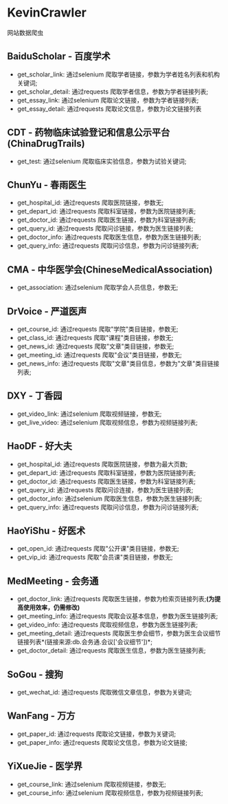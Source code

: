 # KevinCrawler
网站数据爬虫
## BaiduScholar - 百度学术
- get_scholar_link: 通过selenium 爬取学者链接，参数为学者姓名列表和机构关键词;
- get_scholar_detail: 通过requests 爬取学者信息，参数为学者链接列表;
- get_essay_link: 通过selenium 爬取论文链接，参数为学者链接列表;
- get_essay_detail: 通过requests 爬取论文信息，参数为论文链接列表
## CDT - 药物临床试验登记和信息公示平台(ChinaDrugTrails)
- get_test: 通过selenium 爬取临床实验信息，参数为试验关键词;
## ChunYu - 春雨医生
- get_hospital_id: 通过requests 爬取医院链接，参数无;
- get_depart_id: 通过requests 爬取科室链接，参数为医院链接列表;
- get_doctor_id: 通过requests 爬取医生链接，参数为科室链接列表;
- get_query_id: 通过requests 爬取问诊链接，参数为医生链接列表;
- get_doctor_info: 通过requests 爬取医生信息，参数为医生链接列表;
- get_query_info: 通过requests 爬取问诊信息，参数为问诊链接列表;
## CMA - 中华医学会(ChineseMedicalAssociation)
- get_association: 通过selenium 爬取学会人员信息，参数无;
## DrVoice - 严道医声
- get_course_id: 通过requests 爬取"学院"类目链接，参数无;
- get_class_id: 通过requests 爬取"课程"类目链接，参数无;
- get_news_id: 通过requests 爬取"文章"类目链接，参数无;
- get_meeting_id: 通过requests 爬取"会议"类目链接，参数无;
- get_news_info: 通过requests 爬取"文章"类目信息，参数为"文章"类目链接列表;
## DXY - 丁香园
- get_video_link: 通过selenium 爬取视频链接，参数无;
- get_live_video: 通过selenium 爬取视频信息，参数为视频链接列表;
## HaoDF - 好大夫
- get_hospital_id: 通过requests 爬取医院链接，参数为最大页数;
- get_depart_id: 通过requests 爬取科室链接，参数为医院链接列表;
- get_doctor_id: 通过requests 爬取医生链接，参数为科室链接列表;
- get_query_id: 通过requests 爬取问诊连接，参数为医生链接列表;
- get_doctor_info: 通过selenium 爬取医生信息，参数为医生链接列表;
- get_query_info: 通过requests 爬取问诊信息，参数为问诊链接列表;
## HaoYiShu - 好医术
- get_open_id: 通过requests 爬取"公开课"类目链接，参数无;
- get_vip_id: 通过requests 爬取"会员课"类目链接，参数无;
## MedMeeting - 会务通
- get_doctor_link: 通过requests 爬取医生链接，参数为检索页链接列表;**(为提高使用效率，仍需修改)**
- get_meeting_info: 通过requests 爬取会议基本信息，参数为医生链接列表;
- get_video_info: 通过requests 爬取视频信息，参数为医生链接列表;
- get_meeting_detail: 通过requests 爬取医生参会细节，参数为医生会议细节链接列表*(链接来源:db.会务通.会议\['会议细节'\])*;
- get_doctor_detail: 通过requests 爬取医生信息，参数为医生链接列表;
## SoGou - 搜狗
- get_wechat_id: 通过requests 爬取微信文章信息，参数为关键词;
## WanFang - 万方
- get_paper_id: 通过requests 爬取论文链接，参数为关键词;
- get_paper_info: 通过requests 爬取论文信息，参数为论文链接;
## YiXueJie - 医学界
- get_course_link: 通过selenium 爬取视频链接，参数无;
- get_course_info: 通过selenium 爬取视频信息，参数为视频链接列表;
